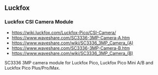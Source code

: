 Luckfox
-------

### Luckfox CSI Camera Module 
- https://wiki.luckfox.com/Luckfox-Pico/CSI-Camera/
- https://www.waveshare.com/SC3336-3MP-Camera-A.htm
- https://www.waveshare.com/wiki/SC3336_3MP_Camera_(A)
- https://www.waveshare.com/SC3336-3MP-Camera-B.htm
- https://www.waveshare.com/wiki/SC3336_3MP_Camera_(B)

SC3336 3MP camera module for Luckfox Pico, Luckfox Pico Mini A/B and Luckfox Pico Plus/Pro/Max.
